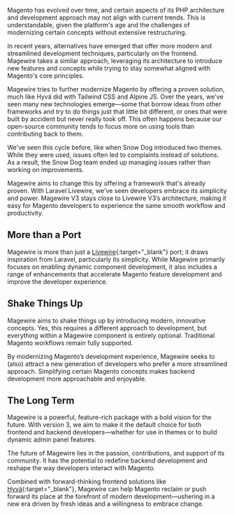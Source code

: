 Magento has evolved over time, and certain aspects of its PHP architecture and development approach may not align with
current trends. This is understandable, given the platform's age and the challenges of modernizing certain concepts
without extensive restructuring.

In recent years, alternatives have emerged that offer more modern and streamlined development techniques,
particularly on the frontend. Magewire takes a similar approach, leveraging its architecture to introduce new features
and concepts while trying to stay somewhat aligned with Magento's core principles.

Magewire tries to further modernize Magento by offering a proven solution, much like Hyvä did with Tailwind CSS and Alpine JS.
Over the years, we've seen many new technologies emerge—some that borrow ideas from other frameworks and try to do things 
just that little bit different, or ones that were built by accident but never really took off. This often happens because
our open-source community tends to focus more on using tools than contributing back to them.

We've seen this cycle before, like when Snow Dog introduced two themes. While they were used, issues often led to
complaints instead of solutions. As a result, the Snow Dog team ended up managing issues rather than working on improvements.

Magewire aims to change this by offering a framework that's already proven. With Laravel Livewire, we've seen developers
embrace its simplicity and power. Magewire V3 stays close to Livewire V3’s architecture, making it easy for Magento
developers to experience the same smooth workflow and productivity.

## More than a Port

Magewire is more than just a [Livewire](https://livewire.laravel.com/){:target="_blank"} port; it draws inspiration from Laravel,
particularly its simplicity. While Magewire primarily focuses on enabling dynamic component development,
it also includes a range of enhancements that accelerate Magento feature development and improve the developer experience.

## Shake Things Up

Magewire aims to shake things up by introducing modern, innovative concepts. Yes, this requires a different approach to
development, but everything within a Magewire component is entirely optional. Traditional Magento workflows remain fully supported.

By modernizing Magento’s development experience, Magewire seeks to (also) attract a new generation of developers who prefer a
more streamlined approach. Simplifying certain Magento concepts makes backend development more approachable and enjoyable.

## The Long Term

Magewire is a powerful, feature-rich package with a bold vision for the future. With version 3, we aim to make it the
default choice for both frontend and backend developers—whether for use in themes or to build dynamic admin panel features.

The future of Magewire lies in the passion, contributions, and support of its community. It has the potential to redefine
backend development and reshape the way developers interact with Magento.

Combined with forward-thinking frontend solutions like [Hyvä](https://hyva.io?ref=magewire-documentation){:target="_blank"}, Magewire can help Magento
reclaim or push forward its place at the forefront of modern development—ushering in a new era driven by fresh ideas and
a willingness to embrace change.
